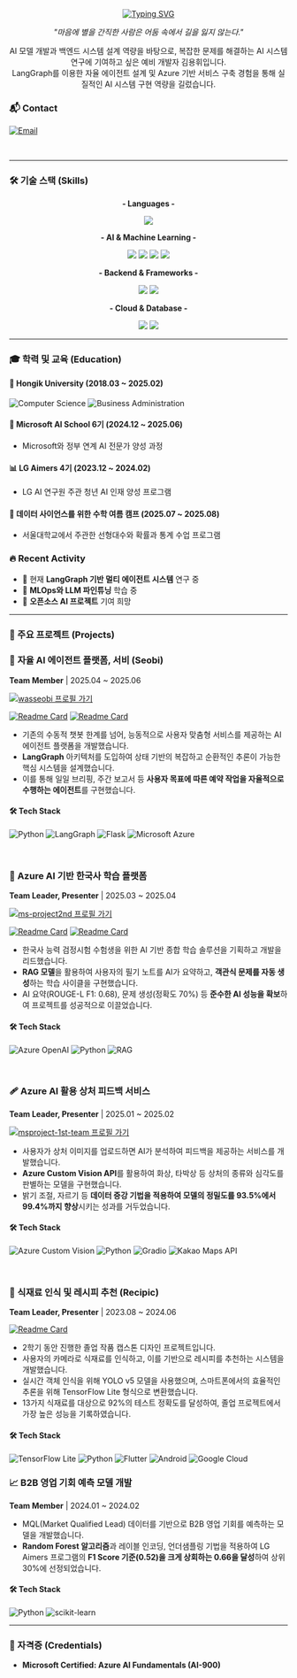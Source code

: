 <div align="center">
  <a href="https://git.io/typing-svg">
    <img src="https://readme-typing-svg.demolab.com?font=Fira+Code&size=35&pause=1000&color=0078D4&center=true&vCenter=true&width=800&height=100&lines=Hello,+I'm+Young+Hwi!+👋;AI+%26+Backend+System+Developer" alt="Typing SVG" />
  </a>
  <p><i>"마음에 별을 간직한 사람은 어둠 속에서 길을 잃지 않는다."</i></p>
</div>

<div align="center">
AI 모델 개발과 백엔드 시스템 설계 역량을 바탕으로, 복잡한 문제를 해결하는 AI 시스템 연구에 기여하고 싶은 예비 개발자 김용휘입니다.<br /> 
LangGraph를 이용한 자율 에이전트 설계 및 Azure 기반 서비스 구축 경험을 통해 실질적인 AI 시스템 구현 역량을 길렀습니다.
</div>


### 📬 Contact
[![Email](https://img.shields.io/badge/Email-EA4335?style=flat-square&logo=gmail&logoColor=white)](mailto:rladydgnj@gmail.com)




<br>

---

### 🛠️ 기술 스택 (Skills)

<div align="center">
  <p><strong>- Languages -</strong></p>
    <img src="https://img.shields.io/badge/Python-3776AB?style=flat-square&logo=python&logoColor=white"/> 
  <p><strong>- AI & Machine Learning -</strong></p>
    <img src="https://img.shields.io/badge/TensorFlow-FF6F00?style=flat-square&logo=tensorflow&logoColor=white"/>
    <img src="https://img.shields.io/badge/YOLO-00FFFF?style=flat-square&logo=yolo&logoColor=black"/>
    <img src="https://img.shields.io/badge/LangGraph-1C3C3C?style=flat-square&logo=LangChain&logoColor=white"/>
    <img src="https://img.shields.io/badge/RAG-412991?style=flat-square&logo=OpenAI&logoColor=white"/>
  <p><strong>- Backend & Frameworks -</strong></p>
    <img src="https://img.shields.io/badge/Flask-000000?style=flat-square&logo=flask&logoColor=white"/>
    <img src="https://img.shields.io/badge/Gradio-FF6F00?style=flat-square&logo=gradio&logoColor=white"/>
  <p><strong>- Cloud & Database -</strong></p>
    <img src="https://img.shields.io/badge/Microsoft_Azure-0078D4?style=flat-square&logo=microsoftazure&logoColor=white"/>
    <img src="https://img.shields.io/badge/Azure_OpenAI-412991?style=flat-square&logo=openai&logoColor=white"/>
</div>

---

### 🎓 학력 및 교육 (Education)

#### 🏫 **Hongik University** (2018.03 ~ 2025.02)
![Computer Science](https://img.shields.io/badge/Computer%20Science-0066CC?style=flat-square&logoColor=white)
![Business Administration](https://img.shields.io/badge/Business%20Administration-FF6B35?style=flat-square&logoColor=white)

#### 🤖 **Microsoft AI School 6기** (2024.12 ~ 2025.06)
- Microsoft와 정부 연계 AI 전문가 양성 과정

#### 📊 **LG Aimers 4기** (2023.12 ~ 2024.02)
- LG AI 연구원 주관 청년 AI 인재 양성 프로그램

#### 📜 **데이터 사이언스를 위한 수학 여름 캠프** (2025.07 ~ 2025.08)
- 서울대학교에서 주관한 선형대수와 확률과 통계 수업 프로그램


### 🔥 Recent Activity
- 🔭 현재 **LangGraph 기반 멀티 에이전트 시스템** 연구 중
- 🌱 **MLOps와 LLM 파인튜닝** 학습 중
- 👯 **오픈소스 AI 프로젝트** 기여 희망


---



### 🚀 주요 프로젝트 (Projects)

### 🤖 **자율 AI 에이전트 플랫폼, 서비 (Seobi)**
**Team Member** | 2025.04 ~ 2025.06

[![wasseobi 프로필 가기](https://img.shields.io/badge/Visit-wasseobi-blue?style=for-the-badge&logo=github)](https://github.com/wasseobi)

[![Readme Card](https://github-readme-stats.vercel.app/api/pin/?username=wasseobi&repo=seobi-backend&theme=graywhite)](https://github.com/wasseobi)
[![Readme Card](https://github-readme-stats.vercel.app/api/pin/?username=wasseobi&repo=seobi-frontend&theme=graywhite)](https://github.com/wasseobi)


- 기존의 수동적 챗봇 한계를 넘어, 능동적으로 사용자 맞춤형 서비스를 제공하는 AI 에이전트 플랫폼을 개발했습니다.
- **LangGraph** 아키텍처를 도입하여 상태 기반의 복잡하고 순환적인 추론이 가능한 핵심 시스템을 설계했습니다.
- 이를 통해 일일 브리핑, 주간 보고서 등 **사용자 목표에 따른 예약 작업을 자율적으로 수행하는 에이전트**를 구현했습니다.

#### 🛠 **Tech Stack**
![Python](https://img.shields.io/badge/python-3670A0?style=flat-square&logo=python&logoColor=white)
![LangGraph](https://img.shields.io/badge/LangGraph-1C3C3C.svg?style=flat-square&logo=LangGraph&logoColor=white)
![Flask](https://img.shields.io/badge/flask-%23000.svg?style=flat-square&logo=flask&logoColor=white)
![Microsoft Azure](https://img.shields.io/badge/azure-%230072C6.svg?style=flat-square&logo=microsoftazure&logoColor=white)

<br>

### 📜 **Azure AI 기반 한국사 학습 플랫폼**
**Team Leader, Presenter** | 2025.03 ~ 2025.04

[![ms-project2nd 프로필 가기](https://img.shields.io/badge/Visit-ms--project2nd-blue?style=for-the-badge&logo=github)](https://github.com/ms-project2nd)

[![Readme Card](https://github-readme-stats.vercel.app/api/pin/?username=ms-project2nd&repo=Korean-History-Study&theme=graywhite&cache_buster=5)](https://github.com/ms-project2nd/Korean-History-Study)
[![Readme Card](https://github-readme-stats.vercel.app/api/pin/?username=ms-project2nd&repo=korean_history_api&theme=graywhite&cache_buster=5)](https://github.com/ms-project2nd/korean_history_api)

- 한국사 능력 검정시험 수험생을 위한 AI 기반 종합 학습 솔루션을 기획하고 개발을 리드했습니다.
- **RAG 모델**을 활용하여 사용자의 필기 노트를 AI가 요약하고, **객관식 문제를 자동 생성**하는 학습 사이클을 구현했습니다.
- AI 요약(ROUGE-L F1: 0.68), 문제 생성(정확도 70%) 등 **준수한 AI 성능을 확보**하여 프로젝트를 성공적으로 이끌었습니다.

#### 🛠 **Tech Stack**
![Azure OpenAI](https://img.shields.io/badge/Azure%20OpenAI-%23412991.svg?style=flat-square&logo=openai&logoColor=white)
![Python](https://img.shields.io/badge/python-3670A0?style=flat-square&logo=python&logoColor=white)
![RAG](https://img.shields.io/badge/RAG-412991?style=flat-square&logo=openai&logoColor=white)

<br>

### 🩹 **Azure AI 활용 상처 피드백 서비스**
**Team Leader, Presenter** | 2025.01 ~ 2025.02

[![msproject-1st-team 프로필 가기](https://img.shields.io/badge/Visit-msproject--1st--team-blue?style=for-the-badge&logo=github)](https://github.com/msproject-1st-team)

- 사용자가 상처 이미지를 업로드하면 AI가 분석하여 피드백을 제공하는 서비스를 개발했습니다.
- **Azure Custom Vision API**를 활용하여 화상, 타박상 등 상처의 종류와 심각도를 판별하는 모델을 구현했습니다.
- 밝기 조절, 자르기 등 **데이터 증강 기법을 적용하여 모델의 정밀도를 93.5%에서 99.4%까지 향상**시키는 성과를 거두었습니다.

#### 🛠 **Tech Stack**
![Azure Custom Vision](https://img.shields.io/badge/Azure%20Custom%20Vision-008AD7?style=flat-square&logo=microsoft-azure&logoColor=white)
![Python](https://img.shields.io/badge/Python-3776AB?style=flat-square&logo=python&logoColor=white)
![Gradio](https://img.shields.io/badge/Gradio-FF6F00?style=flat-square&logo=gradio&logoColor=white)
![Kakao Maps API](https://img.shields.io/badge/Kakao%20Maps%20API-FFCD00?style=flat-square&logo=kakao&logoColor=black)

<br>

### 📸 **식재료 인식 및 레시피 추천 (Recipic)**
**Team Leader, Presenter** | 2023.08 ~ 2024.06 

[![Readme Card](https://github-readme-stats.vercel.app/api/pin/?username=Young4424&repo=Recipic_final_presentation&theme=graywhite)](https://github.com/Young4424/Recipic_final_presentation)

- 2학기 동안 진행한 졸업 작품 캡스톤 디자인 프로젝트입니다.   
- 사용자의 카메라로 식재료를 인식하고, 이를 기반으로 레시피를 추천하는 시스템을 개발했습니다.   
- 실시간 객체 인식을 위해 YOLO v5 모델을 사용했으며, 스마트폰에서의 효율적인 추론을 위해 TensorFlow Lite 형식으로 변환했습니다.   
- 13가지 식재료를 대상으로 92%의 테스트 정확도를 달성하여, 졸업 프로젝트에서 가장 높은 성능을 기록하였습니다.

#### 🛠 **Tech Stack**
![TensorFlow Lite](https://img.shields.io/badge/TensorFlow%20Lite-FF6F00?style=flat-square&logo=tensorflow&logoColor=white)
![Python](https://img.shields.io/badge/python-3670A0?style=flat-square&logo=python&logoColor=white)
![Flutter](https://img.shields.io/badge/Flutter-02569B?style=flat-square&logo=flutter&logoColor=white)
![Android](https://img.shields.io/badge/Android-3DDC84?style=flat-square&logo=android&logoColor=white)
![Google Cloud](https://img.shields.io/badge/GoogleCloud-%234285F4.svg?style=flat-square&logo=google-cloud&logoColor=white)


### 📈 **B2B 영업 기회 예측 모델 개발**
**Team Member** | 2024.01 ~ 2024.02
- MQL(Market Qualified Lead) 데이터를 기반으로 B2B 영업 기회를 예측하는 모델을 개발했습니다.
- **Random Forest 알고리즘**과 레이블 인코딩, 언더샘플링 기법을 적용하여 LG Aimers 프로그램의 **F1 Score 기준(0.52)을 크게 상회하는 0.66을 달성**하여 상위 30%에 선정되었습니다.

#### 🛠 **Tech Stack**
![Python](https://img.shields.io/badge/Python-3776AB?style=flat-square&logo=python&logoColor=white)
![scikit-learn](https://img.shields.io/badge/scikit--learn-%23F7931E.svg?style=flat-square&logo=scikit-learn&logoColor=white)

---

### 📜 자격증 (Credentials)
- **Microsoft Certified: Azure AI Fundamentals (AI-900)**
